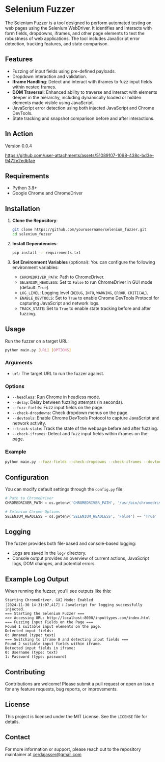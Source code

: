 
# Selenium Fuzzer

The Selenium Fuzzer is a tool designed to perform automated testing on web pages using the Selenium WebDriver. It identifies and interacts with form fields, dropdowns, iframes, and other page elements to test the robustness of web applications. The tool includes JavaScript error detection, tracking features, and state comparison.

## Features

- Fuzzing of input fields using pre-defined payloads.
- Dropdown interaction and validation.
- **Iframe Handling**: Detect and interact with iframes to fuzz input fields within nested frames.
- **DOM Traversal**: Enhanced ability to traverse and interact with elements deeper in the hierarchy, including dynamically loaded or hidden elements made visible using JavaScript.
- JavaScript error detection using both injected JavaScript and Chrome DevTools.
- State tracking and snapshot comparison before and after interactions.

## In Action 

Version 0.0.4

https://github.com/user-attachments/assets/51089107-1098-438c-bd3e-9472e2edb1ae

## Requirements

- Python 3.8+
- Google Chrome and ChromeDriver

## Installation

1. **Clone the Repository**:
   ```bash
   git clone https://github.com/yourusername/selenium_fuzzer.git
   cd selenium_fuzzer
   ```

2. **Install Dependencies**:
   ```bash
   pip install -r requirements.txt
   ```

3. **Set Environment Variables** (optional):
   You can configure the following environment variables:
   - `CHROMEDRIVER_PATH`: Path to ChromeDriver.
   - `SELENIUM_HEADLESS`: Set to `False` to run ChromeDriver in GUI mode (default: `True`).
   - `LOG_LEVEL`: Logging level (`DEBUG`, `INFO`, `WARNING`, `ERROR`, `CRITICAL`).
   - `ENABLE_DEVTOOLS`: Set to `True` to enable Chrome DevTools Protocol for capturing JavaScript and network logs.
   - `TRACK_STATE`: Set to `True` to enable state tracking before and after fuzzing.

## Usage

Run the fuzzer on a target URL:

```bash
python main.py [URL] [OPTIONS]
```

### Arguments

- `url`: The target URL to run the fuzzer against.

### Options

- `--headless`: Run Chrome in headless mode.
- `--delay`: Delay between fuzzing attempts (in seconds).
- `--fuzz-fields`: Fuzz input fields on the page.
- `--check-dropdowns`: Check dropdown menus on the page.
- `--devtools`: Enable Chrome DevTools Protocol to capture JavaScript and network activity.
- `--track-state`: Track the state of the webpage before and after fuzzing.
- `--check-iframes`: Detect and fuzz input fields within iframes on the page.

### Example

```bash
python main.py --fuzz-fields --check-dropdowns --check-iframes --devtools http://localhost:8000/index.html
```

## Configuration

You can modify default settings through the `config.py` file:

```python
# Path to ChromeDriver
CHROMEDRIVER_PATH = os.getenv('CHROMEDRIVER_PATH', '/usr/bin/chromedriver')

# Selenium Chrome Options
SELENIUM_HEADLESS = os.getenv('SELENIUM_HEADLESS', 'False') == 'True'  # Run in GUI mode by default
```

## Logging

The fuzzer provides both file-based and console-based logging:

- Logs are saved in the `log/` directory.
- Console output provides an overview of current actions, JavaScript logs, DOM changes, and potential errors.

## Example Log Output

When running the fuzzer, you'll see outputs like this:

```plaintext
Starting ChromeDriver. GUI Mode: Enabled
[2024-11-30 14:31:07,417] ℹ️ JavaScript for logging successfully injected.
=== Starting the Selenium Fuzzer ===
>>> Accessing URL: http://localhost:8000/inputtypes.com/index.html
=== Fuzzing Input Fields on the Page ===
Found 1 suitable input elements on the page.
Detected input fields:
0: Unnamed (type: text)
=== Switching to iframe 0 and detecting input fields ===
Found 2 suitable input fields within iframe.
Detected input fields in iframe:
0: Username (type: text)
1: Password (type: password)
```

## Contributing

Contributions are welcome! Please submit a pull request or open an issue for any feature requests, bug reports, or improvements.

## License

This project is licensed under the MIT License. See the `LICENSE` file for details.

## Contact

For more information or support, please reach out to the repository maintainer at cerdajasser@gmail.com